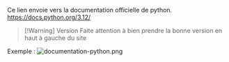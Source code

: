 Ce lien envoie vers la documentation officielle de python.
https://docs.python.org/3.12/

>[!Warning] Version
>Faite attention à bien prendre la bonne version en haut à gauche du site

Exemple :
![documentation-python.png](https://repository-images.githubusercontent.com/92097535/23580f00-1808-11ea-8d8a-3a0a5360af0c)

